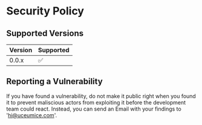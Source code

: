 # Security Policy

## Supported Versions

| Version | Supported          |
| ------- | ------------------ |
| 0.0.x   | :white_check_mark: |

## Reporting a Vulnerability

If you have found a vulnerability, do not make it public right when you found it
to prevent maliscious actors from exploiting it before the development team could react.
Instead, you can send an Email with your findings to 'hi@uceumice.com'.
